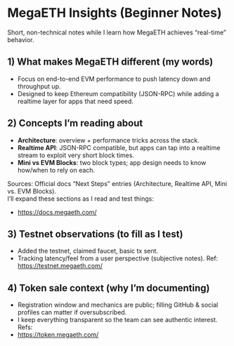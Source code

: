 # MegaETH Insights (Beginner Notes)

Short, non-technical notes while I learn how MegaETH achieves “real-time” behavior.

## 1) What makes MegaETH different (my words)
- Focus on end-to-end EVM performance to push latency down and throughput up.
- Designed to keep Ethereum compatibility (JSON-RPC) while adding a realtime layer for apps that need speed.

## 2) Concepts I’m reading about
- **Architecture**: overview + performance tricks across the stack.
- **Realtime API**: JSON-RPC compatible, but apps can tap into a realtime stream to exploit very short block times.
- **Mini vs EVM Blocks**: two block types; app design needs to know how/when to rely on each.

Sources: Official docs “Next Steps” entries (Architecture, Realtime API, Mini vs. EVM Blocks).  
I’ll expand these sections as I read and test things:
- https://docs.megaeth.com/

## 3) Testnet observations (to fill as I test)
- Added the testnet, claimed faucet, basic tx sent.
- Tracking latency/feel from a user perspective (subjective notes).
Ref: https://testnet.megaeth.com/

## 4) Token sale context (why I’m documenting)
- Registration window and mechanics are public; filling GitHub & social profiles can matter if oversubscribed.
- I keep everything transparent so the team can see authentic interest.
Refs:
- https://token.megaeth.com/
